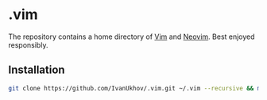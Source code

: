 # .vim

The repository contains a home directory of [Vim] and [Neovim]. Best enjoyed
responsibly.

## Installation

```bash
git clone https://github.com/IvanUkhov/.vim.git ~/.vim --recursive && make -C ~/.vim
```

[neovim]: https://github.com/neovim/neovim
[vim]: https://github.com/vim/vim
